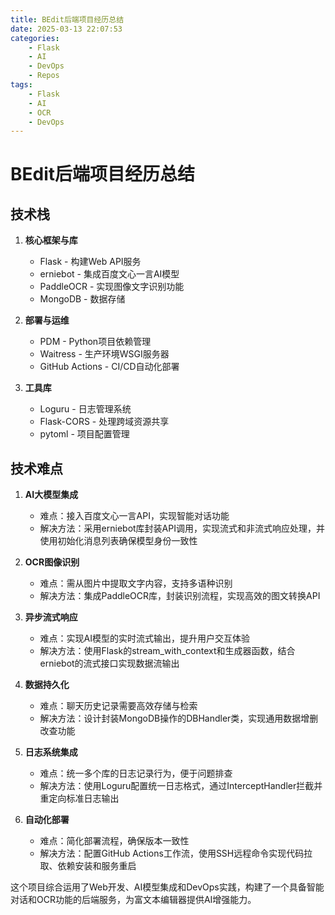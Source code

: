 ```yaml
---
title: BEdit后端项目经历总结
date: 2025-03-13 22:07:53
categories:
    - Flask
    - AI
    - DevOps
    - Repos
tags:
    - Flask
    - AI
    - OCR
    - DevOps
---
```


# BEdit后端项目经历总结

## 技术栈

1. **核心框架与库**
   - Flask - 构建Web API服务
   - erniebot - 集成百度文心一言AI模型
   - PaddleOCR - 实现图像文字识别功能
   - MongoDB - 数据存储

2. **部署与运维**
   - PDM - Python项目依赖管理
   - Waitress - 生产环境WSGI服务器
   - GitHub Actions - CI/CD自动化部署

3. **工具库**
   - Loguru - 日志管理系统
   - Flask-CORS - 处理跨域资源共享
   - pytoml - 项目配置管理

## 技术难点

1. **AI大模型集成**
   - 难点：接入百度文心一言API，实现智能对话功能
   - 解决方法：采用erniebot库封装API调用，实现流式和非流式响应处理，并使用初始化消息列表确保模型身份一致性

2. **OCR图像识别**
   - 难点：需从图片中提取文字内容，支持多语种识别
   - 解决方法：集成PaddleOCR库，封装识别流程，实现高效的图文转换API

3. **异步流式响应**
   - 难点：实现AI模型的实时流式输出，提升用户交互体验
   - 解决方法：使用Flask的stream_with_context和生成器函数，结合erniebot的流式接口实现数据流输出

4. **数据持久化**
   - 难点：聊天历史记录需要高效存储与检索
   - 解决方法：设计封装MongoDB操作的DBHandler类，实现通用数据增删改查功能

5. **日志系统集成**
   - 难点：统一多个库的日志记录行为，便于问题排查
   - 解决方法：使用Loguru配置统一日志格式，通过InterceptHandler拦截并重定向标准日志输出

6. **自动化部署**
   - 难点：简化部署流程，确保版本一致性
   - 解决方法：配置GitHub Actions工作流，使用SSH远程命令实现代码拉取、依赖安装和服务重启

这个项目综合运用了Web开发、AI模型集成和DevOps实践，构建了一个具备智能对话和OCR功能的后端服务，为富文本编辑器提供AI增强能力。